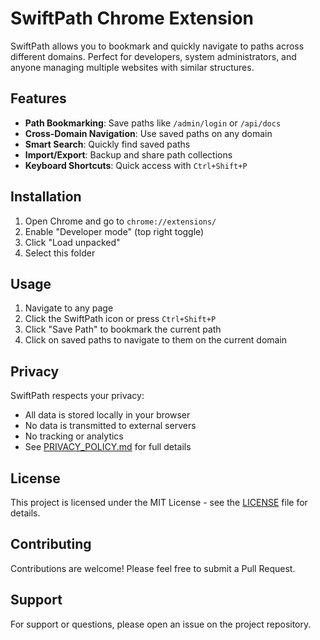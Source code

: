 # SwiftPath Chrome Extension

SwiftPath allows you to bookmark and quickly navigate to paths across different domains. Perfect for developers, system administrators, and anyone managing multiple websites with similar structures.

## Features

- **Path Bookmarking**: Save paths like `/admin/login` or `/api/docs`
- **Cross-Domain Navigation**: Use saved paths on any domain
- **Smart Search**: Quickly find saved paths
- **Import/Export**: Backup and share path collections
- **Keyboard Shortcuts**: Quick access with `Ctrl+Shift+P`

## Installation

1. Open Chrome and go to `chrome://extensions/`
2. Enable "Developer mode" (top right toggle)
3. Click "Load unpacked"
4. Select this folder

## Usage

1. Navigate to any page
2. Click the SwiftPath icon or press `Ctrl+Shift+P`
3. Click "Save Path" to bookmark the current path
4. Click on saved paths to navigate to them on the current domain

## Privacy

SwiftPath respects your privacy:
- All data is stored locally in your browser
- No data is transmitted to external servers
- No tracking or analytics
- See [PRIVACY_POLICY.md](PRIVACY_POLICY.md) for full details

## License

This project is licensed under the MIT License - see the [LICENSE](LICENSE) file for details.

## Contributing

Contributions are welcome! Please feel free to submit a Pull Request.

## Support

For support or questions, please open an issue on the project repository.